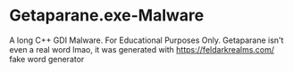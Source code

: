 # Getaparane.exe-Malware
A long C++ GDI Malware. For Educational Purposes Only. Getaparane isn't even a real word lmao, it was generated with https://feldarkrealms.com/ fake word generator
